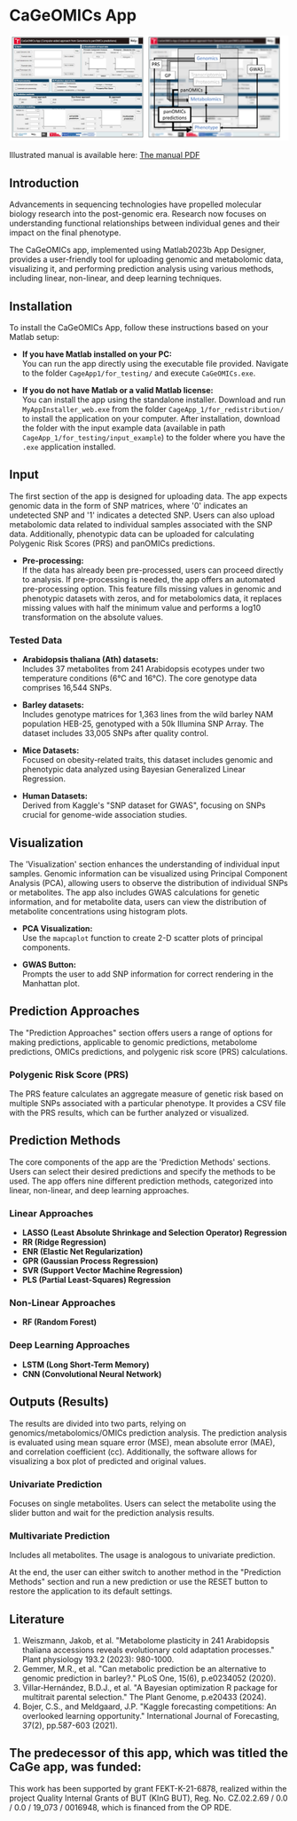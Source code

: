 # CaGeOMICs App

![Alt text](CaGeOMICs_scheme.jpg)

Illustrated manual is available here: [The manual PDF](CaGeOMICsApp_manual.pdf)

## Introduction

Advancements in sequencing technologies have propelled molecular biology research into the post-genomic era. Research now focuses on understanding functional relationships between individual genes and their impact on the final phenotype. 

The CaGeOMICs app, implemented using Matlab2023b App Designer, provides a user-friendly tool for uploading genomic and metabolomic data, visualizing it, and performing prediction analysis using various methods, including linear, non-linear, and deep learning techniques.


## Installation

To install the CaGeOMICs App, follow these instructions based on your Matlab setup:

- **If you have Matlab installed on your PC:**  
  You can run the app directly using the executable file provided. Navigate to the folder `CageApp1/for_testing/` and execute `CaGeOMICs.exe`.

- **If you do not have Matlab or a valid Matlab license:**  
  You can install the app using the standalone installer. Download and run `MyAppInstaller_web.exe` from the folder `CageApp_1/for_redistribution/` to install the application on your computer. After installation, download the folder with the input example data (available in path `CageApp_1/for_testing/input_example`) to the folder where you have the `.exe` application installed.

## Input

The first section of the app is designed for uploading data. The app expects genomic data in the form of SNP matrices, where '0' indicates an undetected SNP and '1' indicates a detected SNP. Users can also upload metabolomic data related to individual samples associated with the SNP data. Additionally, phenotypic data can be uploaded for calculating Polygenic Risk Scores (PRS) and panOMICs predictions.

- **Pre-processing:**  
  If the data has already been pre-processed, users can proceed directly to analysis. If pre-processing is needed, the app offers an automated pre-processing option. This feature fills missing values in genomic and phenotypic datasets with zeros, and for metabolomics data, it replaces missing values with half the minimum value and performs a log10 transformation on the absolute values.

### Tested Data

- **Arabidopsis thaliana (Ath) datasets:**  
  Includes 37 metabolites from 241 Arabidopsis ecotypes under two temperature conditions (6°C and 16°C). The core genotype data comprises 16,544 SNPs.

- **Barley datasets:**  
  Includes genotype matrices for 1,363 lines from the wild barley NAM population HEB-25, genotyped with a 50k Illumina SNP Array. The dataset includes 33,005 SNPs after quality control.

- **Mice Datasets:**  
  Focused on obesity-related traits, this dataset includes genomic and phenotypic data analyzed using Bayesian Generalized Linear Regression.

- **Human Datasets:**  
  Derived from Kaggle's "SNP dataset for GWAS", focusing on SNPs crucial for genome-wide association studies.

## Visualization

The 'Visualization' section enhances the understanding of individual input samples. Genomic information can be visualized using Principal Component Analysis (PCA), allowing users to observe the distribution of individual SNPs or metabolites. The app also includes GWAS calculations for genetic information, and for metabolite data, users can view the distribution of metabolite concentrations using histogram plots.

- **PCA Visualization:**  
  Use the `mapcaplot` function to create 2-D scatter plots of principal components.

- **GWAS Button:**  
  Prompts the user to add SNP information for correct rendering in the Manhattan plot.

## Prediction Approaches

The "Prediction Approaches" section offers users a range of options for making predictions, applicable to genomic predictions, metabolome predictions, OMICs predictions, and polygenic risk score (PRS) calculations.

### Polygenic Risk Score (PRS)

The PRS feature calculates an aggregate measure of genetic risk based on multiple SNPs associated with a particular phenotype. It provides a CSV file with the PRS results, which can be further analyzed or visualized.

## Prediction Methods

The core components of the app are the 'Prediction Methods' sections. Users can select their desired predictions and specify the methods to be used. The app offers nine different prediction methods, categorized into linear, non-linear, and deep learning approaches.

### Linear Approaches

- **LASSO (Least Absolute Shrinkage and Selection Operator) Regression**  
- **RR (Ridge Regression)**  
- **ENR (Elastic Net Regularization)**  
- **GPR (Gaussian Process Regression)**  
- **SVR (Support Vector Machine Regression)**  
- **PLS (Partial Least-Squares) Regression**  

### Non-Linear Approaches

- **RF (Random Forest)**  

### Deep Learning Approaches

- **LSTM (Long Short-Term Memory)**  
- **CNN (Convolutional Neural Network)**  

## Outputs (Results)

The results are divided into two parts, relying on genomics/metabolomics/OMICs prediction analysis. The prediction analysis is evaluated using mean square error (MSE), mean absolute error (MAE), and correlation coefficient (cc). Additionally, the software allows for visualizing a box plot of predicted and original values.

### Univariate Prediction

Focuses on single metabolites. Users can select the metabolite using the slider button and wait for the prediction analysis results.

### Multivariate Prediction

Includes all metabolites. The usage is analogous to univariate prediction.

At the end, the user can either switch to another method in the "Prediction Methods" section and run a new prediction or use the RESET button to restore the application to its default settings.

## Literature

1. Weiszmann, Jakob, et al. "Metabolome plasticity in 241 Arabidopsis thaliana accessions reveals evolutionary cold adaptation processes." Plant physiology 193.2 (2023): 980-1000.
2. Gemmer, M.R., et al. "Can metabolic prediction be an alternative to genomic prediction in barley?." PLoS One, 15(6), p.e0234052 (2020).
3. Villar‐Hernández, B.D.J., et al. "A Bayesian optimization R package for multitrait parental selection." The Plant Genome, p.e20433 (2024).
4. Bojer, C.S., and Meldgaard, J.P. "Kaggle forecasting competitions: An overlooked learning opportunity." International Journal of Forecasting, 37(2), pp.587-603 (2021).



## The predecessor of this app, which was titled the CaGe app, was funded:
This work has been supported by grant FEKT-K-21-6878, realized within the project Quality Internal Grants of BUT (KInG BUT), Reg. No. CZ.02.2.69 / 0.0 / 0.0 / 19_073 / 0016948, which is financed from the OP RDE.

